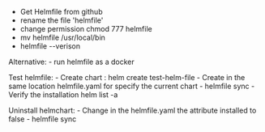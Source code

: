 -  Get Helmfile from github
-  rename the file 'helmfile'
-  change permission chmod 777 helmfile 
-  mv helmfile /usr/local/bin
-  helmfile --verison

Alternative:
    - run helmfile as a docker



Test helmfile:
    - Create chart : helm create test-helm-file
    - Create in the same location helmfile.yaml for specify the current chart
    - helmfile sync 
    - Verify the installation helm list -a 

Uninstall helmchart:
    - Change in the helmfile.yaml the attribute installed to false 
    - helmfile sync 
